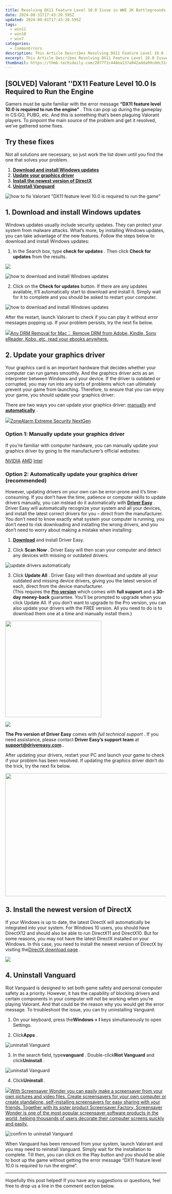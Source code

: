 ```yaml
---
title: Resolving DX11 Feature Level 10.0 Issue in WWE 2K Battlegrounds
date: 2024-08-31T17:43:20.595Z
updated: 2024-09-01T17:43:20.595Z
tags:
  - win11
  - win10
  - win7
categories:
  - CommonErrors
description: This Article Describes Resolving DX11 Feature Level 10.0 Issue in WWE 2K Battlegrounds
excerpt: This Article Describes Resolving DX11 Feature Level 10.0 Issue in WWE 2K Battlegrounds
thumbnail: https://thmb.techidaily.com/2077f1c448ea137a042adda99cddc314210e831040b4d1625093a313f8396691.JPG
---
```


## [SOLVED] Valorant ''DX11 Feature Level 10.0 Is Required to Run the Engine

 Gamers must be quite familiar with the error message **“DX11 feature level 10.0 is required to run the engine”** . This can pop up during the gameplay in CS:GO, PUBG, etc. And this is something that’s been plaguing Valorant players. To pinpoint the main source of the problem and get it resolved, we’ve gathered some fixes.

## Try these fixes

 Not all solutions are necessary, so just work the list down until you find the one that solves your problem.

1. **[Download and install Windows updates](#fix1)**
2. **[Update your graphics driver](#fix2)**
3. **[Install the newest version of DirectX](#fix3)**
4. **[Uninstall Vanguard](#fix4)**

![how to fix Valorant "DX11 feature level 10.0 is required to run the game"](https://images.drivereasy.com/wp-content/uploads/2021/05/valorant-featured-image-1200x676.jpg)

## 1\. Download and install Windows updates

 Windows updates usually include security updates. They can protect your system from malware attacks. What’s more, by installing Windows updates, you can take advantage of the new features. Follow the steps below to download and install Windows updates:

 1) In the Search box, type **check for updates** . Then click **Check for updates**  from the results.  
  
<!-- affiliate ads begin -->
<a href="https://shop.manycam.com/order/checkout.php?PRODS=17728032&QTY=1&AFFILIATE=108875&CART=1"><img src="https://secure.avangate.com/images/merchant/8230bea7d54bcdf99cdfe85cb07313d5/mcaffbanner920x120.png" border="0"></a>
<!-- affiliate ads end -->
![how to download and install Windows updates](https://images.drivereasy.com/wp-content/uploads/2021/01/check-for-updates.png)

 2) Click on the **Check for updates**  button. If there are any updates available, it’ll automatically start to download and install it. Simply wait for it to complete and you should be asked to restart your computer.  
  
![how to download and install Windows updates](https://images.drivereasy.com/wp-content/uploads/2021/01/click-on-the-Check-for-updates-tab.png)

 After the restart, launch Valorant to check if you can play it without error messages popping up. If your problem persists, try the next fix below.

<!-- affiliate ads begin -->
<a href="https://secure.2checkout.com/order/checkout.php?PRODS=4600114&QTY=1&AFFILIATE=108875&CART=1"><img src="https://www.epubor.com/images/drm-removal-feature2.png" border="0">Any DRM Removal for Mac： Remove DRM from Adobe, Kindle, Sony eReader, Kobo, etc, read your ebooks anywhere.</a>
<!-- affiliate ads end -->
## 2\. Update your graphics driver

 Your graphics card is an important hardware that decides whether your computer can run games smoothly. And the graphics driver acts as an interpreter between Windows and your device. If the driver is outdated or corrupted, you may run into any sorts of problems which can ultimately prevent your game from launching. Therefore, to ensure that you can enjoy your game, you should update your graphics driver:

 There are two ways you can update your graphics driver: [manually](https://uperfect.sjv.io/g1jgba) and **[automatically](https://tokenmetrics.sjv.io/jrkzxp)** .

<!-- affiliate ads begin -->
<a href="https://estore.zonealarm.com/order/checkout.php?PRODS=36245101&QTY=1&AFFILIATE=108875&CART=1"><img src="https://sc1.checkpoint.com/sc1/za/images/boxes/zang_box_trust.png" border="0">ZoneAlarm Extreme Security NextGen</a>
<!-- affiliate ads end -->
### Option 1: Manually update your graphics driver

 If you’re familiar with computer hardware, you can manually update your graphics driver by going to the manufacturer’s official websites:

[NVIDIA](https://tools.techidaily.com/drivereasy/download/)
[AMD](https://www.amd.com/en/support)
[Intel](https://downloadcenter.intel.com/product/80939/Graphics)

### Option 2: Automatically update your graphics driver (recommended)

 However, updating drivers on your own can be error-prone and it’s time-consuming. If you don’t have the time, patience or computer skills to update drivers manually, you can instead do it automatically with **[Driver Easy](https://tools.techidaily.com/drivereasy/download/)**  . Driver Easy will automatically recognize your system and all your devices, and install the latest correct drivers for you – direct from the manufacturer. You don’t need to know exactly what system your computer is running, you don’t need to risk downloading and installing the wrong drivers, and you don’t need to worry about making a mistake when installing:

 1) **[Download](https://tools.techidaily.com/drivereasy/download/)**  and install Driver Easy.

 2) Click **Scan Now** . Driver Easy will then scan your computer and detect any devices with missing or outdated drivers.

![update drivers automatically](https://images.drivereasy.com/wp-content/uploads/2020/09/scan-now-driver-easy-1.png)

 3) Click **Update All** . Driver Easy will then download and update all your outdated and missing device drivers, giving you the latest version of each, direct from the device manufacturer.  
 (This requires the **[Pro version](https://tools.techidaily.com/drivereasy/download/)**  which comes with **full support**  and a **30-day money-back**  guarantee. You’ll be prompted to upgrade when you click Update All. If you don’t want to upgrade to the Pro version, you can also update your drivers with the FREE version. All you need to do is to download them one at a time and manually install them.)

<!-- affiliate ads begin -->
<a href="https://natural-cycles.sjv.io/c/5597632/2072199/17885" target="_top" id="2072199"><img src="//a.impactradius-go.com/display-ad/17885-2072199" border="0" alt="" width="300" height="300"/></a><img height="0" width="0" src="https://imp.pxf.io/i/5597632/2072199/17885" style="position:absolute;visibility:hidden;" border="0" />
<!-- affiliate ads end -->
![](https://images.drivereasy.com/wp-content/uploads/2020/12/update-all-NVIDIA-RTX-2080.jpg)

**The Pro version of Driver Easy** comes with _full technical support_ . If you need assistance, please contact **Driver Easy’s support team** at **[support@drivereasy.com](https://bellelily.pxf.io/m5azgm) .**

 After updating your drivers, restart your PC and launch your game to check if your problem has been resolved. If updating the graphics driver didn’t do the trick, try the next fix below.

<!-- affiliate ads begin -->
<a href="https://ship7com.pxf.io/c/5597632/1509856/17634" target="_top" id="1509856"><img src="//a.impactradius-go.com/display-ad/17634-1509856" border="0" alt="" width="730" height="383"/></a>
<!-- affiliate ads end -->
## 3\. Install the newest version of DirectX

 If your Windows is up to date, the latest DirectX will automatically be integrated into your system. For Windows 10 users, you should have DirectX12 and should also be able to run DirectX11 and DirectX10\. But for some reasons, you may not have the latest DirectX installed on your Windows. In this case, you need to install the newest version of DirectX by visiting the[DirectX download page](download-directx) .

<!-- affiliate ads begin -->
<a href="https://secure.2checkout.com/order/checkout.php?PRODS=37100474&QTY=1&AFFILIATE=108875&CART=1"><img src="https://awario.com/images/pages/index/img-platform-ui-1280@1x.avif" border="0"></a>
<!-- affiliate ads end -->
## 4\. Uninstall Vanguard

 Riot Vanguard is designed to set both game safety and personal computer safety as a priority. However, it has the capability of blocking drivers and certain components in your computer will not be working when you’re playing Valorant. And that could be the reason why you would get the error message. To troubleshoot the issue, you can try uninstalling Vanguard:

 1) On your keyboard, press the**Windows + I** keys simultaneously to open Settings.

 2) Click**Apps** .  
  
![uninstall Vanguard](https://images.drivereasy.com/wp-content/uploads/2021/04/uninstall-an-app-from-the-Settings.png)

 3) In the search field, type**vanguard** . Double-click**Riot Vanguard** and click**Uninstall** .  
  
![uninstall Vanguard](https://images.drivereasy.com/wp-content/uploads/2021/04/uninstall-vanguard.png)

 4) Click**Uninstall** .  
  
<!-- affiliate ads begin -->
<a href="https://secure.2checkout.com/order/checkout.php?PRODS=195080&QTY=1&AFFILIATE=108875&CART=1"><img src="https://www.blumentals.net/scrwonder/images/screensaver-software.png" border="0">With Screensaver Wonder you can easily make a screensaver from your own pictures and video files. Create screensavers for your own computer or create standalone, self-installing screensavers for easy sharing with your friends. Together with its sister product Screensaver Factory, Screensaver Wonder is one of the most popular screensaver software products in the world, helping thousands of users decorate their computer screens quickly and easily.</a>
<!-- affiliate ads end -->
![confirm to uninstall Vanguard](https://images.drivereasy.com/wp-content/uploads/2021/04/uninstall.png)

 When Vanguard has been removed from your system, launch Valorant and you may need to reinstall Vanguard. Simply wait for the installation to complete. Till then, you can click on the Play button and you should be able to boot up the game without getting the error message “DX11 feature level 10.0 is required to run the engine”.

---

 Hopefully this post helped! If you have any suggestions or questions, feel free to drop us a line in the comment section below.

<ins class="adsbygoogle"
     style="display:block"
     data-ad-format="autorelaxed"
     data-ad-client="ca-pub-7571918770474297"
     data-ad-slot="1223367746"></ins>



<ins class="adsbygoogle"
     style="display:block"
     data-ad-client="ca-pub-7571918770474297"
     data-ad-slot="8358498916"
     data-ad-format="auto"
     data-full-width-responsive="true"></ins>


